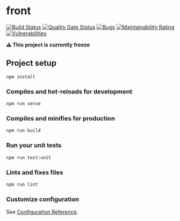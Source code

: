 # front

[![Build Status](https://travis-ci.com/bdronneau/istravayou-spa.svg?branch=master)](https://travis-ci.com/bdronneau/istravayou-spa)
[![Quality Gate Status](https://sonarcloud.io/api/project_badges/measure?project=bdronneau_istravayou-spa&metric=alert_status)](https://sonarcloud.io/dashboard?id=bdronneau_istravayou-spa) [![Bugs](https://sonarcloud.io/api/project_badges/measure?project=bdronneau_istravayou-spa&metric=bugs)](https://sonarcloud.io/dashboard?id=bdronneau_istravayou-spa) [![Maintainability Rating](https://sonarcloud.io/api/project_badges/measure?project=bdronneau_istravayou-spa&metric=sqale_rating)](https://sonarcloud.io/dashboard?id=bdronneau_istravayou-spa) [![Vulnerabilities](https://sonarcloud.io/api/project_badges/measure?project=bdronneau_istravayou-spa&metric=vulnerabilities)](https://sonarcloud.io/dashboard?id=bdronneau_istravayou-spa)

__:warning: This project is currently freeze__

## Project setup
```
npm install
```

### Compiles and hot-reloads for development
```
npm run serve
```

### Compiles and minifies for production
```
npm run build
```

### Run your unit tests
```
npm run test:unit
```

### Lints and fixes files
```
npm run lint
```

### Customize configuration
See [Configuration Reference](https://cli.vuejs.org/config/).
